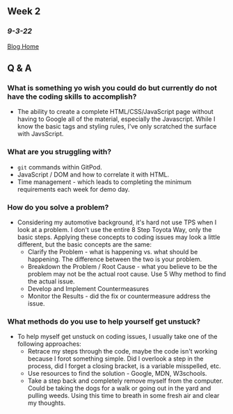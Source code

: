 ## Week 2
### *9-3-22*

[Blog Home](https://jeffgoens.github.io)
## Q & A
### What is something yo wish you could do but currently do not have the coding skills to accomplish?
- The ability to create a complete HTML/CSS/JavaScript page without having to Google all of the material, especially the Javascript. While I know the basic tags and styling rules, I've only scratched the surface with JavsScript.

### What are you struggling with?
- `git` commands within GitPod. 
- JavaScript / DOM and how to correlate it with HTML.
- Time management - which leads to completing the minimum requirements each week for demo day.

### How do you solve a problem?
- Considering my automotive background, it's hard not use TPS when I look at a problem. I don't use the entire 8 Step Toyota Way, only the basic steps. Applying these concepts to coding issues may look a little different, but the basic concepts are the same:
    - Clarify the Problem - what is happening vs. what should be happening. The difference between the two is your problem.
    - Breakdown the Problem / Root Cause - what you believe to be the problem may not be the actual root cause. Use 5 Why method to find the actual issue.
    - Develop and Implement Countermeasures
    - Monitor the Results - did the fix or countermeasure address the issue.

### What methods do you use to help yourself get unstuck?
- To help myself get unstuck on coding issues, I usually take one of the following approaches:
    - Retrace my steps through the code, maybe the code isn't working because I forot something simple. Did I overlook a step in the process, did I forget a closing bracket, is a variable misspelled, etc.
    - Use resources to find the solution - Google, MDN, W3schools.
    - Take a step back and completely remove myself from the computer. Could be taking the dogs for a walk or going out in the yard and pulling weeds. Using this time to breath in some fresh air and clear my thoughts.




